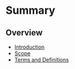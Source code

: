 # Summary

## Overview

* [Introduction](Introduction.md)
* [Scope](Scope.md)
* [Terms and Definitions](Terms-And-Definitions.md)
